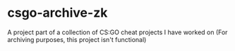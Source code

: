 # csgo-archive-zk
A project part of a collection of CS:GO cheat projects I have worked on (For archiving purposes, this project isn't functional)
